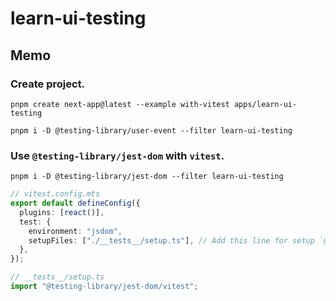 # learn-ui-testing

## Memo

### Create project.

```shell
pnpm create next-app@latest --example with-vitest apps/learn-ui-testing
```

```shell
pnpm i -D @testing-library/user-event --filter learn-ui-testing
```

### Use `@testing-library/jest-dom` with `vitest`.

```shell
pnpm i -D @testing-library/jest-dom --filter learn-ui-testing
```

```ts
// vitest.config.mts
export default defineConfig({
  plugins: [react()],
  test: {
    environment: "jsdom",
    setupFiles: ["./__tests__/setup.ts"], // Add this line for setup `@testing-library/jest-dom`.
  },
});
```

```ts
// __tests__/setup.ts
import "@testing-library/jest-dom/vitest";
```
